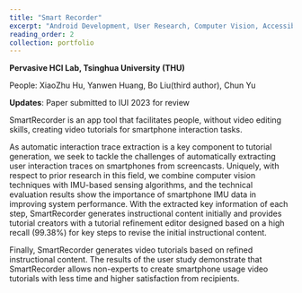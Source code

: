 ```yaml
---
title: "Smart Recorder"
excerpt: "Android Development, User Research, Computer Vision, Accessibility <br/> <img src='/images/SmartRecorder_Front.png'>"
reading_order: 2
collection: portfolio
---
```


**Pervasive HCI Lab, Tsinghua University (THU)**

People: XiaoZhu Hu, Yanwen Huang, Bo Liu(third author), Chun Yu

**Updates**: Paper submitted to IUI 2023 for review

SmartRecorder is an app tool that facilitates people, without video editing skills, creating video tutorials for smartphone interaction tasks. 

As automatic interaction trace extraction is a key component to tutorial generation, we seek to tackle the challenges of automatically extracting user interaction traces on smartphones from screencasts. Uniquely, with respect to prior research in this field, we combine computer vision techniques with IMU-based sensing algorithms, and the technical evaluation results show the importance of smartphone IMU data in improving system performance. With the extracted key information of each step, SmartRecorder generates instructional content initially and provides tutorial creators with a tutorial refinement editor designed based on a high recall (99.38%) for key steps to revise the initial instructional content. 

Finally, SmartRecorder generates video tutorials based on refined instructional content. The results of the user study demonstrate that SmartRecorder allows non-experts to create smartphone usage video tutorials with less time and higher satisfaction from recipients.


